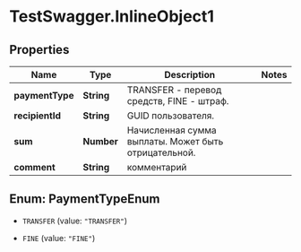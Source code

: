 # TestSwagger.InlineObject1

## Properties

Name | Type | Description | Notes
------------ | ------------- | ------------- | -------------
**paymentType** | **String** | TRANSFER - перевод средств, FINE - штраф. | 
**recipientId** | **String** | GUID пользователя. | 
**sum** | **Number** | Начисленная сумма выплаты. Может быть отрицательной. | 
**comment** | **String** | комментарий | 



## Enum: PaymentTypeEnum


* `TRANSFER` (value: `"TRANSFER"`)

* `FINE` (value: `"FINE"`)




